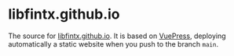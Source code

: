 # libfintx.github.io
The source for [libfintx.github.io](https://libfintx.github.io). It is based on [VuePress](https://vuepress.vuejs.org/), deploying automatically a static website when you push to the branch `main`.
